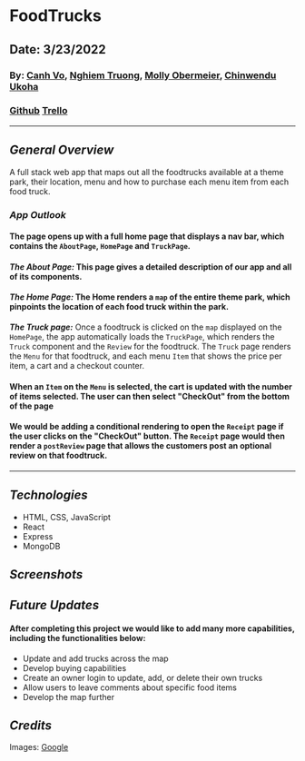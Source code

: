 # FoodTrucks

## Date: 3/23/2022

### By: [Canh Vo](https://www.linkedin.com/in/canh-vo-056122188/), [Nghiem Truong](https://www.linkedin.com/in/nghiem-v-truong/), [Molly Obermeier](https://www.linkedin.com/in/marie-obermeier-6b6b03158/), [Chinwendu Ukoha](https://www.linkedin.com/in/chinwenduukoha)

### [Github](https://github.com/vinhnghiemcr/FoodTrucks) [Trello](https://trello.com/b/WilzloTi/foodtrucks)

---

## **_General Overview_**

A full stack web app that maps out all the foodtrucks available at a theme park, their location, menu and how to purchase each menu item from each food truck.

### **_App Outlook_**

#### The page opens up with a full home page that displays a nav bar, which contains the `AboutPage`, `HomePage` and `TruckPage`.

#### **_The About Page:_** This page gives a detailed description of our app and all of its components.

#### **_The Home Page:_** The Home renders a `map` of the entire theme park, which pinpoints the location of each food truck within the park.

**_The Truck page:_** Once a foodtruck is clicked on the `map` displayed on the `HomePage`, the app automatically loads the `TruckPage`, which renders the `Truck` component and the `Review` for the foodtruck. The `Truck` page renders the `Menu` for that foodtruck, and each menu `Item` that shows the price per item, a cart and a checkout counter.

#### When an `Item` on the `Menu` is selected, the cart is updated with the number of items selected. The user can then select "CheckOut" from the bottom of the page

#### We would be adding a conditional rendering to open the `Receipt` page if the user clicks on the "CheckOut" button. The `Receipt` page would then render a `postReview` page that allows the customers post an optional review on that foodtruck.

---

## **_Technologies_**

- HTML, CSS, JavaScript
- React
- Express
- MongoDB

## **_Screenshots_**

## **_Future Updates_**

#### After completing this project we would like to add many more capabilities, including the functionalities below:

- Update and add trucks across the map
- Develop buying capabilities
- Create an owner login to update, add, or delete their own trucks
- Allow users to leave comments about specific food items
- Develop the map further

## **_Credits_**

Images: [Google](https://www.google.com/)
